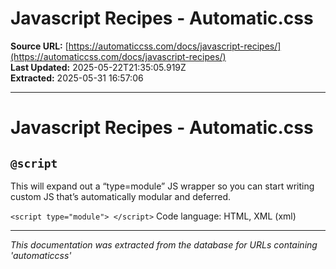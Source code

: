 # Javascript Recipes - Automatic.css

**Source URL:** [https://automaticcss.com/docs/javascript-recipes/](https://automaticcss.com/docs/javascript-recipes/)  
**Last Updated:** 2025-05-22T21:35:05.919Z  
**Extracted:** 2025-05-31 16:57:06

---

# Javascript Recipes - Automatic.css

## `@script`

This will expand out a “type=module” JS wrapper so you can start writing custom JS that’s automatically modular and deferred.

`<script type="module"> </script>`
Code language: HTML, XML (xml)

---

*This documentation was extracted from the database for URLs containing 'automaticcss'*

